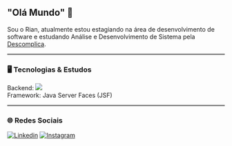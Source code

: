 
## "Olá Mundo" 👋

Sou o Rian, atualmente estou estagiando na área de desenvolvimento de software e estudando Análise e Desenvolvimento de Sistema pela [Descomplica](https://descomplica.com.br/faculdade/b/).


<hr style="height: 3px; background-color: gray; border: none;">

### 🖥️ Tecnologias & Estudos

Backend: <img src="https://img.shields.io/badge/Java-007396?style=flat&logo=openjdk&logoColor=white"><br/>
Framework: Java Server Faces (JSF)


<hr style="height: 3px; background-color: gray; border: none;">

### 🌐 Redes Sociais

[![Linkedin](https://img.shields.io/badge/LinkedIn-0077B5?style=for-the-badge&logo=linkedin&logoColor=white)](https://www.linkedin.com/in/rianezequias/)
[![Instagram](https://img.shields.io/badge/Instagram-E3205F?style=for-the-badge&logo=instagram&logoColor=white)](https://www.instagram.com/rian_ezequias/)

